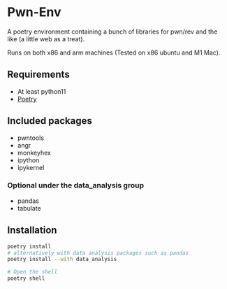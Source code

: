 # Pwn-Env

A poetry environment containing a bunch of libraries for pwn/rev and the like (a little web as a treat).

Runs on both x86 and arm machines (Tested on x86 ubuntu and M1 Mac).

## Requirements

- At least python11
- [Poetry](https://python-poetry.org/docs/#installation)

## Included packages

- pwntools
- angr
- monkeyhex
- ipython
- ipykernel

### Optional under the data_analysis group

- pandas
- tabulate

## Installation

```bash
poetry install 
# alternatively with data analysis packages such as pandas
poetry install --with data_analysis

# Open the shell
poetry shell
```
